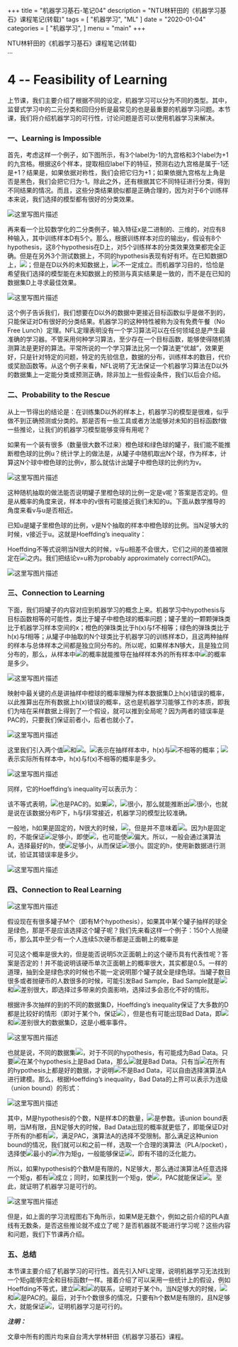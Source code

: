 +++
title = "机器学习基石-笔记04"
description = "NTU林轩田的《机器学习基石》课程笔记(转载)"
tags = [
    "机器学习", "ML"
]
date = "2020-01-04"
categories = [
    "机器学习",
]
menu = "main"
+++

NTU林轩田的《机器学习基石》课程笔记(转载) <br>
...

# 4 -- Feasibility of Learning

上节课，我们主要介绍了根据不同的设定，机器学习可以分为不同的类型。其中，监督式学习中的二元分类和回归分析是最常见的也是最重要的机器学习问题。本节课，我们将介绍机器学习的可行性，讨论问题是否可以使用机器学习来解决。

### **一、Learning is Impossible**

首先，考虑这样一个例子，如下图所示，有3个label为-1的九宫格和3个label为+1的九宫格。根据这6个样本，提取相应label下的特征，预测右边九宫格是属于-1还是+1？结果是，如果依据对称性，我们会把它归为+1；如果依据九宫格左上角是否是黑色，我们会把它归为-1。除此之外，还有根据其它不同特征进行分类，得到不同结果的情况。而且，这些分类结果貌似都是正确合理的，因为对于6个训练样本来说，我们选择的模型都有很好的分类效果。

![这里写图片描述](../../pic/ML/c4912fc4b106a71eb0a6bbaab4bfe73f.jpg)

再来看一个比较数学化的二分类例子，输入特征x是二进制的、三维的，对应有8种输入，其中训练样本D有5个。那么，根据训练样本对应的输出y，假设有8个hypothesis，这8个hypothesis在D上，对5个训练样本的分类效果效果都完全正确。但是在另外3个测试数据上，不同的hypothesis表现有好有坏。在已知数据D上，![](../../pic/ML/777c1c6806abe7e3635c0e5443932447.jpg)；但是在D以外的未知数据上，![](../../pic/ML/777c1c6806abe7e3635c0e5443932447.jpg)不一定成立。而机器学习目的，恰恰是希望我们选择的模型能在未知数据上的预测与真实结果是一致的，而不是在已知的数据集D上寻求最佳效果。

![这里写图片描述](../../pic/ML/8cb724d6c8907309ce8e3c668babf164.jpg)

这个例子告诉我们，我们想要在D以外的数据中更接近目标函数似乎是做不到的，只能保证对D有很好的分类结果。机器学习的这种特性被称为没有免费午餐（No Free Lunch）定理。NFL定理表明没有一个学习算法可以在任何领域总是产生最准确的学习器。不管采用何种学习算法，至少存在一个目标函数，能够使得随机猜测算法是更好的算法。平常所说的一个学习算法比另一个算法更“优越”，效果更好，只是针对特定的问题，特定的先验信息，数据的分布，训练样本的数目，代价或奖励函数等。从这个例子来看，NFL说明了无法保证一个机器学习算法在D以外的数据集上一定能分类或预测正确，除非加上一些假设条件，我们以后会介绍。

### **二、Probability to the Rescue**

从上一节得出的结论是：在训练集D以外的样本上，机器学习的模型是很难，似乎做不到正确预测或分类的。那是否有一些工具或者方法能够对未知的目标函数f做一些推论，让我们的机器学习模型能够变得有用呢？

如果有一个装有很多（数量很大数不过来）橙色球和绿色球的罐子，我们能不能推断橙色球的比例u？统计学上的做法是，从罐子中随机取出N个球，作为样本，计算这N个球中橙色球的比例v，那么就估计出罐子中橙色球的比例约为v。

![这里写图片描述](../../pic/ML/15f9d2722823307c158559957d378254.jpg)

这种随机抽取的做法能否说明罐子里橙色球的比例一定是v呢？答案是否定的。但是从概率的角度来说，样本中的v很有可能接近我们未知的u。下面从数学推导的角度来看v与u是否相近。

已知u是罐子里橙色球的比例，v是N个抽取的样本中橙色球的比例。当N足够大的时候，v接近于u。这就是Hoeffding’s inequality：

Hoeffding不等式说明当N很大的时候，v与u相差不会很大，它们之间的差值被限定在![](../../pic/ML/3ceac491143c898df94d6ebb92cfa25f.jpg)之内。我们把结论v=u称为probably approximately correct(PAC)。

![这里写图片描述](../../pic/ML/f64fab987011ed7db0989e5053384b39.jpg)

### **三、Connection to Learning**

下面，我们将罐子的内容对应到机器学习的概念上来。机器学习中hypothesis与目标函数相等的可能性，类比于罐子中橙色球的概率问题；罐子里的一颗颗弹珠类比于机器学习样本空间的x；橙色的弹珠类比于h(x)与f不相等；绿色的弹珠类比于h(x)与f相等；从罐子中抽取的N个球类比于机器学习的训练样本D，且这两种抽样的样本与总体样本之间都是独立同分布的。所以呢，如果样本N够大，且是独立同分布的，那么，从样本中![](../../pic/ML/014d5d4e87c2d86bbc8f5f93ab9f0ef7.jpg)的概率就能推导在抽样样本外的所有样本中![](../../pic/ML/014d5d4e87c2d86bbc8f5f93ab9f0ef7.jpg)的概率是多少。

![这里写图片描述](../../pic/ML/422a4a4e35abaca291d0594bbc78966a.jpg)

映射中最关键的点是讲抽样中橙球的概率理解为样本数据集D上h(x)错误的概率，以此推算出在所有数据上h(x)错误的概率，这也是机器学习能够工作的本质，即我们为啥在采样数据上得到了一个假设，就可以推到全局呢？因为两者的错误率是PAC的，只要我们保证前者小，后者也就小了。

![这里写图片描述](../../pic/ML/6ab071e96063c210af9dad03d7890ab2.jpg)

这里我们引入两个值![](../../pic/ML/d7456181e4a1dc67ec0595e27aa6cb2a.jpg)和![](../../pic/ML/fe9b1118427000a29a9f9e54d288c701.jpg)。![](../../pic/ML/d7456181e4a1dc67ec0595e27aa6cb2a.jpg)表示在抽样样本中，h(x)与![](../../pic/ML/48d037eec62d870708acff75f000806d.jpg)不相等的概率；![](../../pic/ML/fe9b1118427000a29a9f9e54d288c701.jpg)表示实际所有样本中，h(x)与f(x)不相等的概率是多少。

![这里写图片描述](../../pic/ML/cbd827a026cbac360360200496b6ace4.jpg)

同样，它的Hoeffding’s inequality可以表示为：

该不等式表明，![](../../pic/ML/d7456181e4a1dc67ec0595e27aa6cb2a.jpg)也是PAC的。如果![](../../pic/ML/d7456181e4a1dc67ec0595e27aa6cb2a.jpg)，![](../../pic/ML/d7456181e4a1dc67ec0595e27aa6cb2a.jpg)很小，那么就能推断出![](../../pic/ML/fe9b1118427000a29a9f9e54d288c701.jpg)很小，也就是说在该数据分布P下，h与f非常接近，机器学习的模型比较准确。

一般地，h如果是固定的，N很大的时候，![](../../pic/ML/d7456181e4a1dc67ec0595e27aa6cb2a.jpg)，但是并不意味着![](../../pic/ML/777c1c6806abe7e3635c0e5443932447.jpg)。因为h是固定的，不能保证![](../../pic/ML/d7456181e4a1dc67ec0595e27aa6cb2a.jpg)足够小，即使![](../../pic/ML/d7456181e4a1dc67ec0595e27aa6cb2a.jpg)，也可能使![](../../pic/ML/fe9b1118427000a29a9f9e54d288c701.jpg)偏大。所以，一般会通过演算法A，选择最好的h，使![](../../pic/ML/d7456181e4a1dc67ec0595e27aa6cb2a.jpg)足够小，从而保证![](../../pic/ML/fe9b1118427000a29a9f9e54d288c701.jpg)很小。固定的h，使用新数据进行测试，验证其错误率是多少。

![这里写图片描述](../../pic/ML/e1489a185d2f234739f2d60cd11f93db.jpg)

### **四、Connection to Real Learning**

![这里写图片描述](../../pic/ML/75f824b59ab187340120505c35679e38.jpg)

假设现在有很多罐子M个（即有M个hypothesis），如果其中某个罐子抽样的球全是绿色，那是不是应该选择这个罐子呢？我们先来看这样一个例子：150个人抛硬币，那么其中至少有一个人连续5次硬币都是正面朝上的概率是

可见这个概率是很大的，但是能否说明5次正面朝上的这个硬币具有代表性呢？答案是否定的！并不能说明该硬币单次正面朝上的概率很大，其实都是0.5。一样的道理，抽到全是绿色求的时候也不能一定说明那个罐子就全是绿色球。当罐子数目很多或者抛硬币的人数很多的时候，可能引发Bad Sample，Bad Sample就是![](../../pic/ML/c4d371480622b6ea2e62ad466017e7c9.jpg)和![](../../pic/ML/02ff91b1115630455f0eaac83fd1a6f4.jpg)差别很大，即选择过多带来的负面影响，选择过多会恶化不好的情形。

根据许多次抽样的到的不同的数据集D，Hoeffding’s inequality保证了大多数的D都是比较好的情形（即对于某个h，保证![](../../pic/ML/c4d371480622b6ea2e62ad466017e7c9.jpg)），但是也有可能出现Bad Data，即![](../../pic/ML/c4d371480622b6ea2e62ad466017e7c9.jpg)和![](../../pic/ML/02ff91b1115630455f0eaac83fd1a6f4.jpg)差别很大的数据集D，这是小概率事件。

![这里写图片描述](../../pic/ML/975737cb37c1124aa9e8d5ff644ea1f3.jpg)

也就是说，不同的数据集![](../../pic/ML/7147db75452155b77c4f943044ef30c4.jpg)，对于不同的hypothesis，有可能成为Bad Data。只要![](../../pic/ML/7147db75452155b77c4f943044ef30c4.jpg)在某个hypothesis上是Bad Data，那么![](../../pic/ML/7147db75452155b77c4f943044ef30c4.jpg)就是Bad Data。只有当![](../../pic/ML/7147db75452155b77c4f943044ef30c4.jpg)在所有的hypothesis上都是好的数据，才说明![](../../pic/ML/7147db75452155b77c4f943044ef30c4.jpg)不是Bad Data，可以自由选择演算法A进行建模。那么，根据Hoeffding’s inequality，Bad Data的上界可以表示为连级（union bound）的形式：

![这里写图片描述](../../pic/ML/3e987fcc8d8ee3395d800efa97d30a76.jpg)

其中，M是hypothesis的个数，N是样本D的数量，![](../../pic/ML/3ceac491143c898df94d6ebb92cfa25f.jpg)是参数。该union bound表明，当M有限，且N足够大的时候，Bad Data出现的概率就更低了，即能保证D对于所有的h都有![](../../pic/ML/c4d371480622b6ea2e62ad466017e7c9.jpg)，满足PAC，演算法A的选择不受限制。那么满足这种union bound的情况，我们就可以和之前一样，选取一个合理的演算法（PLA/pocket），选择使![](../../pic/ML/c4d371480622b6ea2e62ad466017e7c9.jpg)最小的![](../../pic/ML/805c7ce97d4ef084bcbe43d0b12d7d0f.jpg)作为矩g，一般能够保证![](../../pic/ML/777c1c6806abe7e3635c0e5443932447.jpg)，即有不错的泛化能力。

所以，如果hypothesis的个数M是有限的，N足够大，那么通过演算法A任意选择一个矩g，都有![](../../pic/ML/c4d371480622b6ea2e62ad466017e7c9.jpg)成立；同时，如果找到一个矩g，使![](../../pic/ML/c4d371480622b6ea2e62ad466017e7c9.jpg)，PAC就能保证![](../../pic/ML/02ff91b1115630455f0eaac83fd1a6f4.jpg)。至此，就证明了机器学习是可行的。

![这里写图片描述](../../pic/ML/ac553e6c89d844665df47903b119eab5.jpg)

但是，如上面的学习流程图右下角所示，如果M是无数个，例如之前介绍的PLA直线有无数条，是否这些推论就不成立了呢？是否机器就不能进行学习呢？这些内容和问题，我们下节课再介绍。

### **五、总结**

本节课主要介绍了机器学习的可行性。首先引入NFL定理，说明机器学习无法找到一个矩g能够完全和目标函数f一样。接着介绍了可以采用一些统计上的假设，例如Hoeffding不等式，建立![](../../pic/ML/c4d371480622b6ea2e62ad466017e7c9.jpg)和![](../../pic/ML/02ff91b1115630455f0eaac83fd1a6f4.jpg)的联系，证明对于某个h，当N足够大的时候，![](../../pic/ML/c4d371480622b6ea2e62ad466017e7c9.jpg)和![](../../pic/ML/02ff91b1115630455f0eaac83fd1a6f4.jpg)是PAC的。最后，对于h个数很多的情况，只要有h个数M是有限的，且N足够大，就能保证![](../../pic/ML/c4d371480622b6ea2e62ad466017e7c9.jpg)，证明机器学习是可行的。

**_注明：_**

文章中所有的图片均来自台湾大学林轩田《机器学习基石》课程。
